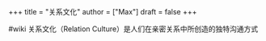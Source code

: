 +++
title = "关系文化"
author = ["Max"]
draft = false
+++

\#wiki
关系文化（Relation Culture）是人们在亲密关系中所创造的独特沟通方式
